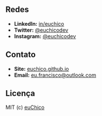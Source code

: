 
## Redes
* **LinkedIn:** [in/euchico](https://www.linkedin.com/in/euchico)
* **Twitter:** [@euchicodev](https://twitter.com/euchicodev)
* **Instagram:** [@euchicodev](https://www.instagram.com/euchicodev)

## Contato
* **Site:** [euchico.github.io](https://euchico.github.io)
* **Email:** [eu.francisco@outlook.com](mailto:eu.francisco@outlook.com)

## Licença
MIT (c) [euChico](https://euchico.github.io)